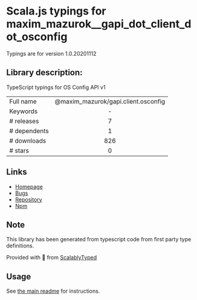 
# Scala.js typings for maxim_mazurok__gapi_dot_client_dot_osconfig

Typings are for version 1.0.20201112

## Library description:
TypeScript typings for OS Config API v1

|                    |                 |
| ------------------ | :-------------: |
| Full name          | @maxim_mazurok/gapi.client.osconfig |
| Keywords           | - |
| # releases         | 7 |
| # dependents       | 1 |
| # downloads        | 826 |
| # stars            | 0 |

## Links
- [Homepage](https://github.com/Maxim-Mazurok/google-api-typings-generator#readme)
- [Bugs](https://github.com/Maxim-Mazurok/google-api-typings-generator/issues)
- [Repository](https://github.com/Maxim-Mazurok/google-api-typings-generator)
- [Npm](https://www.npmjs.com/package/%40maxim_mazurok%2Fgapi.client.osconfig)
    


## Note
This library has been generated from typescript code from first party type definitions.

Provided with :purple_heart: from [ScalablyTyped](https://github.com/oyvindberg/ScalablyTyped)

## Usage
See [the main readme](../../readme.md) for instructions.


